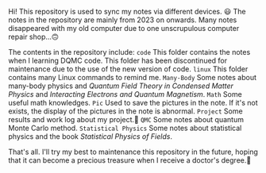 Hi! This repository is used to sync my notes via different devices. 😃
The notes in the repository are mainly from 2023 on onwards. Many notes disappeared with my old computer due to one unscrupulous computer repair shop...🙃

The contents in the repository include:
`code` This folder contains the notes when I learning DQMC code. This folder has been discontinued for maintenance due to the use of the new version of code.
`linux` This folder contains many Linux commands to remind me.
`Many-Body` Some notes about many-body physics and *Quantum Field Theory in Condensed Matter Physics* and *Interacting Electrons and Quantum Magnetism*.
`Math` Some useful math knowledges.
`Pic` Used to save the pictures in the note. If it's not exists, the display of the pictures in the note is abnormal.
`Project` Some results and work log about my project.🤫
`QMC` Some notes about quantum Monte Carlo method.
`Statistical Physics` Some notes about statistical physics and the book *Statistical Physics of Fields*.

That's all. I'll try my best to maintenance this repository in the future, hoping that it can become a precious treasure when I receive a doctor's degree.💪
